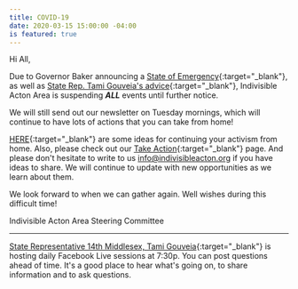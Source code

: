```yaml
---
title: COVID-19
date: 2020-03-15 15:00:00 -04:00
is featured: true
---
```


Hi All,

Due to Governor Baker announcing a [State of Emergency](https://www.mass.gov/executive-orders/no-591-declaration-of-a-state-of-emergency-to-respond-to-covid-19){:target="_blank"}, as well as [State Rep. Tami Gouveia's advice](https://www.facebook.com/TamiGouveiaMA/?__xts__%5B0%5D=68.ARBKhFOuhQiggX5-2qX1yyF-hQYbOyxWB0ZH3ss96M3vIg_rX0Rcd6PIZ3aiOPJxh-QfCNmshj3EsZWus_Nfq1pucWMWA1lQmYcKfvewQLFJ53DOBE3d5NUJhnhNS3WH3_yScFMaFL5nTNj-3c0t4XI45-rcfvUP0b5WzyvZe9nsQVjzo4r9Uk8J2q1MHwblVwEX0XEUnUluoY26koDwHStDJrSoDHDWY96GL6ZGGeJ0YmcSKyo8DAmXLj6WKqgvzlQc1V-p5IRk99yc4-waXYqYL9YmQFwrp0KrcqyeVjNxedqe-53Qzsj7vXqJ5uJv6hgM_IGYPfxwBrtnwtc&__xts__%5B1%5D=68.ARBaEySFIBKUKUdg0kcgtqdfBkeQ-wfp46eaW45xvBGcyrzoT2m_zWNed26Y9CrCkEqK0uZIZlVjrKYY5MsJeb8AygGdVZiVLRcruRcCH9fwdgV1UC00J6P297Evm2I-n4Q4f6_dssI_ps_lLr1O5zAc7qt5K7dGdY5j0pMxWfgOc_e17lbwn0w7_kQ59Li9817EODETElPjEIN_6n_4J9hyGpLzP2Me3wSMVrPEDmGkUSPPQEzY_3AX5yZCrdHMNmLwF44JAim8XgFoV4Htd-ym_Z1lSxvfPd7sfAPUIMk2KQIvnvz5Is5-NhtlvkxoXuC7t6ZLyboghOfyTSs&__tn__=kC-R&eid=ARDUHUY4Uk7heR1jdxyYcBo0Grka8b2cdi-gKrE1pMkxz9lU0WyC3ROePsNKaJmfT2F061M_R-QmdvJ9&hc_ref=ARSOUdlGtcY8jfs75qotOpkpz0BjFNELILC3zvHcKpnEDeHIN-6qYDn2sMyAS2DKczM&fref=nf){:target="_blank"}, Indivisible Acton Area is suspending ***ALL*** events until further notice. ​​

We will still send out our newsletter on Tuesday mornings, which will continue to have lots of actions that you can take from home!

[HERE](https://docs.google.com/document/d/1kyf7CodM3JF2oRbuYk25Fi5gzvc3XTelUwJXx6pW3oI/edit?usp=sharing){:target="_blank"} are some ideas for continuing your activism from home. Also, please check out our 
[Take Action](http://www.indivisibleacton.org/take-action.html){:target="_blank"} page. And please don't hesitate to write to us info@indivisibleacton.org if you have ideas to share. We will continue to update with new opportunities as we learn about them.

We look forward to when we can gather again.  Well wishes during this difficult time!

Indivisible Acton Area Steering Committee

---

[State Representative 14th Middlesex, Tami Gouveia](https://www.facebook.com/TamiGouveiaMA/posts/492366294772794){:target="_blank"} is hosting daily Facebook Live sessions at 7:30p.  You can post questions ahead of time. It's a good place to hear what's going on, to share information and to ask questions.